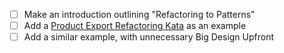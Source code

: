 - [ ] Make an introduction outlining "Refactoring to Patterns"
- [ ] Add a [Product Export Refactoring Kata][perk] as an example
- [ ] Add a similar example, with unnecessary Big Design Upfront

[perk]: https://github.com/emilybache/Product-Export-Refactoring-Kata
